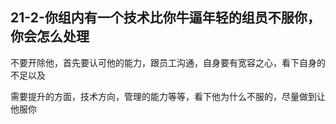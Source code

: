 ## 21-2-你组内有一个技术比你牛逼年轻的组员不服你，你会怎么处理

不要开除他，首先要认可他的能力，跟员工沟通，自身要有宽容之心，看下自身的不足以及

需要提升的方面，技术方向，管理的能力等等，看下他为什么不服的，尽量做到让他服你
